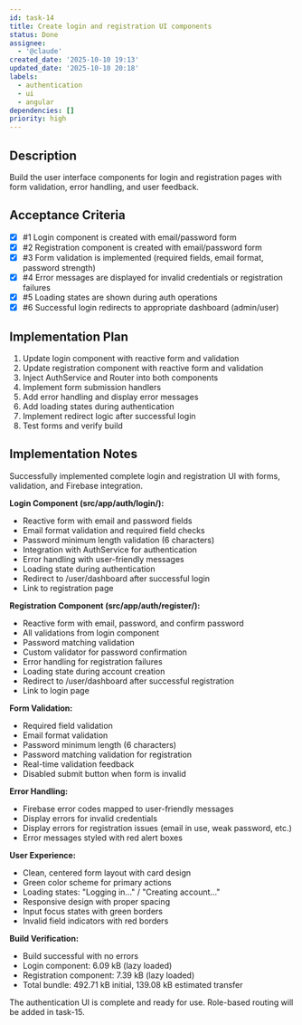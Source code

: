```yaml
---
id: task-14
title: Create login and registration UI components
status: Done
assignee:
  - '@claude'
created_date: '2025-10-10 19:13'
updated_date: '2025-10-10 20:18'
labels:
  - authentication
  - ui
  - angular
dependencies: []
priority: high
---
```


## Description

<!-- SECTION:DESCRIPTION:BEGIN -->
Build the user interface components for login and registration pages with form validation, error handling, and user feedback.
<!-- SECTION:DESCRIPTION:END -->

## Acceptance Criteria
<!-- AC:BEGIN -->
- [x] #1 Login component is created with email/password form
- [x] #2 Registration component is created with email/password form
- [x] #3 Form validation is implemented (required fields, email format, password strength)
- [x] #4 Error messages are displayed for invalid credentials or registration failures
- [x] #5 Loading states are shown during auth operations
- [x] #6 Successful login redirects to appropriate dashboard (admin/user)
<!-- AC:END -->

## Implementation Plan

<!-- SECTION:PLAN:BEGIN -->
1. Update login component with reactive form and validation
2. Update registration component with reactive form and validation
3. Inject AuthService and Router into both components
4. Implement form submission handlers
5. Add error handling and display error messages
6. Add loading states during authentication
7. Implement redirect logic after successful login
8. Test forms and verify build
<!-- SECTION:PLAN:END -->

## Implementation Notes

<!-- SECTION:NOTES:BEGIN -->
Successfully implemented complete login and registration UI with forms, validation, and Firebase integration.

**Login Component (src/app/auth/login/):**
- Reactive form with email and password fields
- Email format validation and required field checks
- Password minimum length validation (6 characters)
- Integration with AuthService for authentication
- Error handling with user-friendly messages
- Loading state during authentication
- Redirect to /user/dashboard after successful login
- Link to registration page

**Registration Component (src/app/auth/register/):**
- Reactive form with email, password, and confirm password
- All validations from login component
- Password matching validation
- Custom validator for password confirmation
- Error handling for registration failures
- Loading state during account creation
- Redirect to /user/dashboard after successful registration
- Link to login page

**Form Validation:**
- Required field validation
- Email format validation
- Password minimum length (6 characters)
- Password matching validation for registration
- Real-time validation feedback
- Disabled submit button when form is invalid

**Error Handling:**
- Firebase error codes mapped to user-friendly messages
- Display errors for invalid credentials
- Display errors for registration issues (email in use, weak password, etc.)
- Error messages styled with red alert boxes

**User Experience:**
- Clean, centered form layout with card design
- Green color scheme for primary actions
- Loading states: "Logging in..." / "Creating account..."
- Responsive design with proper spacing
- Input focus states with green borders
- Invalid field indicators with red borders

**Build Verification:**
- Build successful with no errors
- Login component: 6.09 kB (lazy loaded)
- Registration component: 7.39 kB (lazy loaded)
- Total bundle: 492.71 kB initial, 139.08 kB estimated transfer

The authentication UI is complete and ready for use. Role-based routing will be added in task-15.
<!-- SECTION:NOTES:END -->
